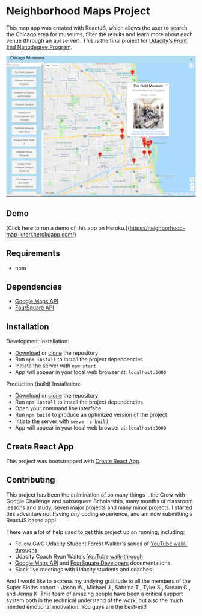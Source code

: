 # Neighborhood Maps Project

This map app was created with ReactJS, which allows the user to search the Chicago area for museums, filter the results and learn more about each venue (through an api server).  This is the final project for [Udacity's Front End Nanodegree Program](https://www.udacity.com/course/front-end-web-developer-nanodegree--nd001).

![](src/images/NeighborhoodMaps.png)

## Demo

[Click here to run a demo of this app on Heroku.]{https://neighborhood-map-luteri.herokuapp.com/)

## Requirements

- npm

## Dependencies

- [Google Maps API](https://developers.google.com/maps/documentation/)
- [FourSquare API](https://foursquare.com/developers/apps)

## Installation

Development Installation: 

- [Download](https://github.com/dluteri/Neighborhood-Map) or [clone](https://github.com/dluteri/Neighborhood-Map) the repository
- Run `npm install`  to install the project dependencies
- Initiate the server with `npm start`
- App will appear in your local web browser at: `localhost:3000`

Production (build) Installation:

- [Download](https://github.com/dluteri/Neighborhood-Map) or [clone](https://github.com/dluteri/Neighborhood-Map) the repository
- Run `npm install`  to install the project dependencies
- Open your command line interface 
- Run `npm build` to produce an optimized version of the project
- Intiate the server with `serve -s build`
- App will appear in your local web browser at: `localhost:5000` 


## Create React App
This project was bootstrapped with [Create React App](https://github.com/facebook/create-react-app).

## Contributing

This project has been the culmination of so many things - the Grow with Google Challenge and subsequent Scholarship, many months of classroom lessons and study, seven major projects and many minor projects.  I started this adventure not having *any* coding experience, and am now submitting a ReactJS based app!  

There was a lot of help used to get this project up an running, including:
- Fellow GwG Udacity Student Forest Walker's series of [YouTube walk-throughs](https://www.youtube.com/watch?v=ktc8Gp9jD1k&list=PL4rQq4MQP1crXuPtruu_eijgOUUXhcUCP&index=1)
- Udacity Coach Ryan Waite's [YouTube walk-through](https://www.youtube.com/watch?v=LvQe7xrUh7I&index=6&list=PLKC17wty6rS1XVZbRlWjYU0WVsIoJyO3s&t=0s)
- [Google Maps API](https://developers.google.com/maps/documentation/) and [FourSquare Developers](https://developer.foursquare.com/docs/api) documentations
- Slack live meetings with Udacity students and coaches

And I would like to express my undying gratitude to all the members of the Super Sloths cohort - Jason W., Michael J., Sabrina T., Tyler S., Sonam C., and Jenna K.  This team of amazing people have been a critical support system both in  the technical understand of the work, but also the much needed emotional motivation.  You guys are the best-est!
